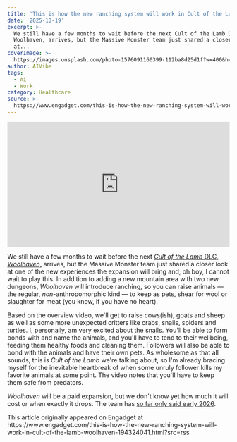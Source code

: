 ```yaml
---
title: 'This is how the new ranching system will work in Cult of the Lamb: Woolhaven'
date: '2025-10-19'
excerpt: >-
  We still have a few months to wait before the next Cult of the Lamb DLC,
  Woolhaven, arrives, but the Massive Monster team just shared a closer look
  at...
coverImage: >-
  https://images.unsplash.com/photo-1576091160399-112ba8d25d1f?w=400&h=200&fit=crop&auto=format
author: AIVibe
tags:
  - Ai
  - Work
category: Healthcare
source: >-
  https://www.engadget.com/this-is-how-the-new-ranching-system-will-work-in-cult-of-the-lamb-woolhaven-194324041.html?src=rss
---
```

<div><div style="left:0;width:100%;height:0;position:relative;padding-bottom:56.25%;"><iframe src="https://www.youtube.com/embed/JziX-60OyCc?rel=0" style="top:0;left:0;width:100%;height:100%;position:absolute;border:0;" allowfullscreen="" scrolling="no"></iframe></div></div><p>We still have a few months to wait before the next <a target="_blank" class="link" href="https://www.engadget.com/gaming/cult-of-the-lambs-next-dlc-is-woolhaven-out-in-early-2026-225129643.html" data-i13n="cpos:1;pos:1"><em>Cult of the Lamb</em> DLC, <em>Woolhaven,</em></a> arrives, but the Massive Monster team just shared a closer look at one of the new experiences the expansion will bring and, oh boy, I cannot wait to play this. In addition to adding a new mountain area with two new dungeons, <em>Woolhaven</em> will introduce ranching, so you can raise animals — the regular, <em>non</em>-anthropomorphic kind — to keep as pets, shear for wool or slaughter for meat (you know, if you have no heart).</p><p>Based on the overview video, we&#39;ll get to raise cows(ish), goats and sheep as well as some more unexpected critters like crabs, snails, spiders and turtles. I, personally, am very excited about the snails. You&#39;ll be able to form bonds with and name the animals, and you&#39;ll have to tend to their wellbeing, feeding them healthy foods and cleaning them. Followers will also be able to bond with the animals and have their own pets. As wholesome as that all sounds, this is <em>Cult of the Lamb</em> we&#39;re talking about, so I&#39;m already bracing myself for the inevitable heartbreak of when some unruly follower kills my favorite animals at some point. The video notes that you&#39;ll have to keep them safe from predators.</p><p><em>Woolhaven</em> will be a paid expansion, but we don&#39;t know yet how much it will cost or when exactly it drops. The team has <a target="_blank" class="link" href="https://www.engadget.com/gaming/cult-of-the-lambs-next-dlc-is-woolhaven-out-in-early-2026-225129643.html" data-i13n="cpos:2;pos:1">so far only said early 2026</a>. </p><p></p>This article originally appeared on Engadget at https://www.engadget.com/this-is-how-the-new-ranching-system-will-work-in-cult-of-the-lamb-woolhaven-194324041.html?src=rss
